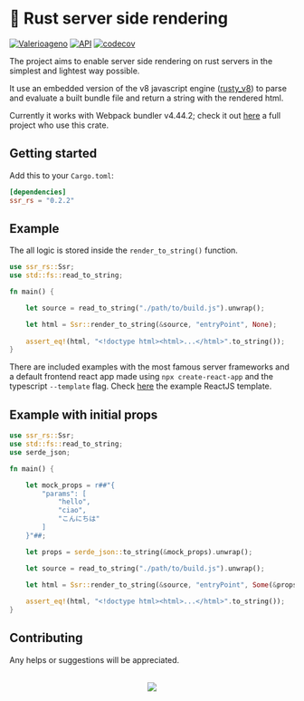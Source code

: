 # 🚀  Rust server side rendering

[![Valerioageno](https://circleci.com/gh/Valerioageno/ssr-rs.svg?style=svg)](https://github.com/Valerioageno/ssr-rs)
[![API](https://docs.rs/ssr_rs/badge.svg)](https://docs.rs/ssr_rs)
[![codecov](https://codecov.io/gh/Valerioageno/ssr-rs/branch/main/graph/badge.svg?token=O0CZIZAR7X)](https://codecov.io/gh/Valerioageno/ssr-rs)

The project aims to enable server side rendering on rust servers in the simplest and lightest way possible.

It use an embedded version of the v8 javascript engine (<a href="https://github.com/denoland/rusty_v8" target="_blank">rusty_v8</a>) to parse and evaluate a built bundle file and return a string with the rendered html.

Currently it works with Webpack bundler v4.44.2; check it out  <a href="https://github.com/Valerioageno/reactix" target="_blank">here</a> a full project who use this crate.

## Getting started

Add this to your `Cargo.toml`:

```toml
[dependencies]
ssr_rs = "0.2.2"
```

## Example

The all logic is stored inside the `render_to_string()` function.

```rust
use ssr_rs::Ssr;
use std::fs::read_to_string;

fn main() {

    let source = read_to_string("./path/to/build.js").unwrap();

    let html = Ssr::render_to_string(&source, "entryPoint", None);
    
    assert_eq!(html, "<!doctype html><html>...</html>".to_string());
}
```

There are included examples with the most famous server frameworks and a default frontend react app made using `npx create-react-app` and the typescript `--template` flag. Check <a href="https://github.com/Valerioageno/ssr-rs/tree/main/client">here</a> the example ReactJS template.

## Example with initial props

```rust
use ssr_rs::Ssr;
use std::fs::read_to_string;
use serde_json;

fn main() {

    let mock_props = r##"{
        "params": [
            "hello",
            "ciao",
            "こんにちは" 
        ]
    }"##;

    let props = serde_json::to_string(&mock_props).unwrap();

    let source = read_to_string("./path/to/build.js").unwrap();

    let html = Ssr::render_to_string(&source, "entryPoint", Some(&props));
    
    assert_eq!(html, "<!doctype html><html>...</html>".to_string());
}
```
## Contributing

Any helps or suggestions will be appreciated.

<br>

<div style="text-align:center">
    <img src="https://raw.githubusercontent.com/Valerioageno/ssr-rs/main/logo.png">
</div>
